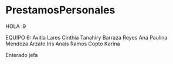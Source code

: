 ﻿# PrestamosPersonales
HOLA :9

EQUIPO 6:
    Avitia Lares Cinthia Tanahiry
    Barraza Reyes Ana Paulina
    Mendoza Arzate Iris Anais
    Ramos Copto Karina

Enterado jefa
